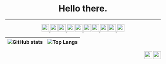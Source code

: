 <h1 align="center">Hello there.</h1>

***

<div style="display: flex; flex-direction: row; gap: 2px; justify-content: center; margin: 10px 0;">
	<a href="https://github.com/bannev1" target="_blank" align="center">
		<img height="24" width="24" src="https://gist.githubusercontent.com/bannev1/e9dbf832735144ef8ac503e4efc9424f/raw/7f98e96a0ec4719711cf2e2a9763db4e220c2adb/githubLogoWhite.svg#gh-dark-mode-only"/>
		<img height="24" width="24" src="https://gist.githubusercontent.com/bannev1/f36f32fe3562990b6eee8f06e3de8e9f/raw/b21bf01ce2062ddc02c3a1173ff8a76a75de48db/githubLogoBlack.svg#gh-light-mode-only"/>
	</a>
	<a href="https://stackoverflow.com/users/15690172/realhuman" target="_blank" align="center">
		<img height="24" width="24" src="https://gist.githubusercontent.com/bannev1/ecbe52fd41da94a3a985788ffabf826d/raw/ba93e006e86a244908b26553166e73976680cdfd/stackoverflowLogoWhite.svg#gh-dark-mode-only"/>
		<img height="24" width="24" src="https://gist.githubusercontent.com/bannev1/f653c4a2349bbebbc2f51d6fc57a87ef/raw/dac6180914fb91259cc712a6d75dfdf2dcd9f0e8/stackoverflowLogoBlack.svg#gh-light-mode-only"/>
	</a>
	<a href="https://www.thingiverse.com/realhuman0/designs" target="_blank" align="center">
		<img height="24" width="24" src="https://gist.githubusercontent.com/bannev1/28608457a98b6e7a29153b6b7646f191/raw/b12fca68f65a5d44b11db1bacf6b42e45066edee/thingiverseLogoWhite.svg#gh-dark-mode-only"/>
		<img height="24" width="24" src="https://gist.githubusercontent.com/bannev1/950a4927f468353ab894b620e7c98e02/raw/156b5c0a68fee05e0371a9cc248967917be61064/thingiverseLogoBlack.svg#gh-light-mode-only"/>
	</a>
	<a href="https://letterboxd.com/beansapien/" target="_blank" align="center">
		<img height="24" width="24" src="https://gist.githubusercontent.com/bannev1/e192fe703a594d9a8c78547348c3e1f7/raw/0aea7e9baaaeb6f8747ee1f65b8fd9fc781dce64/letterboxdLogoWhite.svg#gh-dark-mode-only"/>
		<img height="24" width="24" src="https://gist.githubusercontent.com/bannev1/c2059d231f9409552022639e90b83d74/raw/fa7f8d9b68714f6eac3b5649942938395e2ba08c/letterboxdLogoBlack.svg#gh-light-mode-only"/>
	</a>
	<a href="mailto:valentinavbanner@gmail.com" target="_blank" align="center">
		<img height="24" width="24" src="https://gist.githubusercontent.com/bannev1/14382b353a28d6e8c3600b81ca486483/raw/6da74acc250127b7dd01b8edfd6f25d847ad9730/emailLogoWhite.svg#gh-dark-mode-only"/>
		<img height="24" width="24" src="https://gist.githubusercontent.com/bannev1/dc99719fe91331cdaae4e98678d05d55/raw/db9f1e23edd028fc65510eea2bda5021d34da640/emailLogoBlack.svg#gh-light-mode-only"/>
	</a>
</div>

| ![GitHub stats](https://github-readme-stats.vercel.app/api?username=bannev1&show_icons=true&theme=github_dark&show_icons=true&hide_border=true&include_all_commits=true&count_private=true&custom_title=GitHub%20Statistics%3A) | ![Top Langs](https://github-readme-stats.vercel.app/api/top-langs/?username=bannev1&layout=compact&theme=github_dark&langs_count=6&hide_border=true&custom_title=Most%20Used%20Languages%3A) | 
| --- | --- |

<a href="https://valentinabanner.com" align="right" target="_blank">
	<img src="https://gist.githubusercontent.com/bannev1/c49158b1b711a851bbed00077f443efc/raw/a14704976ce7b0dfe21f6b96595f2a7072d434e9/linkWhite.svg#gh-dark-mode-only" width="25" align="right">
	<img src="https://gist.githubusercontent.com/bannev1/bc0f2132ccbe757d3ab1c0d7f418fedc/raw/5807bfe11fa8d43af5c99641f4ff015448333b3b/linkBlack.svg#gh-light-mode-only" width="25" align="right">
</a>

